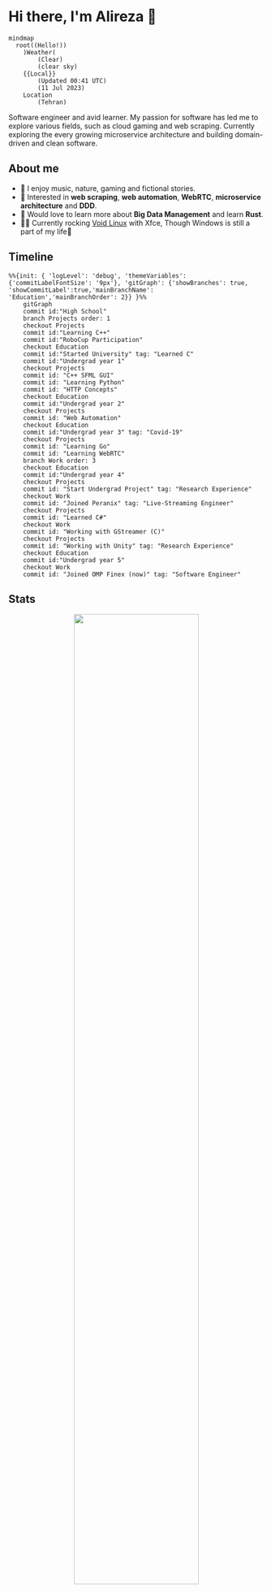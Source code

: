Hi there, I'm Alireza :wave:
===========================
```mermaid
mindmap
  root((Hello!))
    )Weather(
        (Clear)
        (clear sky)
    {{Local}}
        (Updated 00:41 UTC)
        (11 Jul 2023)
    Location
        (Tehran)
```
 
Software engineer and avid learner. My passion for software has led me to explore various fields, such as cloud gaming and web scraping. Currently exploring the every growing microservice architecture and building domain-driven and clean software.

## About me  
- 🌱 I enjoy music, nature, gaming and fictional stories.  
- 🔭 Interested in __web scraping__, __web automation__, __WebRTC__, __microservice architecture__ and __DDD__.
- 🤔 Would love to learn more about __Big Data Management__ and learn __Rust__.  
- 👨‍💻 Currently rocking [Void Linux](https://voidlinux.org/) with Xfce, Though Windows is still a part of my life🙂

## Timeline
```mermaid
%%{init: { 'logLevel': 'debug', 'themeVariables': {'commitLabelFontSize': '9px'}, 'gitGraph': {'showBranches': true, 'showCommitLabel':true,'mainBranchName': 'Education','mainBranchOrder': 2}} }%%
    gitGraph
    commit id:"High School"
    branch Projects order: 1
    checkout Projects
    commit id:"Learning C++"
    commit id:"RoboCup Participation"
    checkout Education
    commit id:"Started University" tag: "Learned C"
    commit id:"Undergrad year 1"
    checkout Projects
    commit id: "C++ SFML GUI"
    commit id: "Learning Python"
    commit id: "HTTP Concepts"
    checkout Education
    commit id:"Undergrad year 2"
    checkout Projects
    commit id: "Web Automation"
    checkout Education
    commit id:"Undergrad year 3" tag: "Covid-19"
    checkout Projects
    commit id: "Learning Go"
    commit id: "Learning WebRTC"
    branch Work order: 3
    checkout Education
    commit id:"Undergrad year 4"
    checkout Projects
    commit id: "Start Undergrad Project" tag: "Research Experience"
    checkout Work
    commit id: "Joined Peranix" tag: "Live-Streaming Engineer"
    checkout Projects
    commit id: "Learned C#"
    checkout Work
    commit id: "Working with GStreamer (C)"
    checkout Projects
    commit id: "Working with Unity" tag: "Research Experience"
    checkout Education
    commit id:"Undergrad year 5"
    checkout Work
    commit id: "Joined OMP Finex (now)" tag: "Software Engineer"
```

## Stats
<p align="center" style="max-width=80%;">
  <img width="70%" src="https://github-readme-stats.vercel.app/api/top-langs/?username=Xosrov&layout=compact&bg_color=461220&hide_border=true&text_color=c73f1d&title_color=c73f1d&theme=dark&border_radius=4.5"/>

</p>

